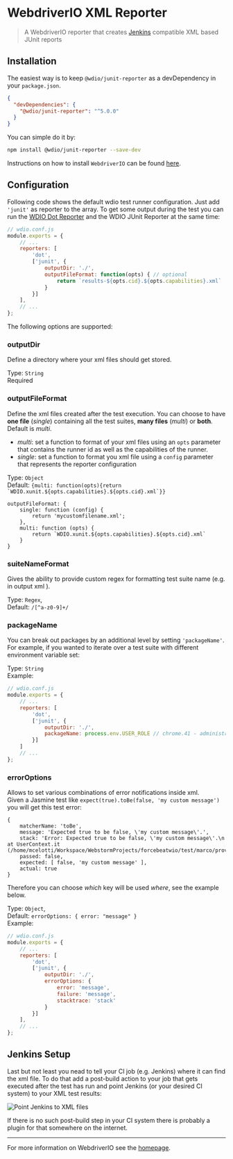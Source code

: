 WebdriverIO XML Reporter
========================

> A WebdriverIO reporter that creates [Jenkins](http://jenkins-ci.org/) compatible XML based JUnit reports

## Installation

The easiest way is to keep `@wdio/junit-reporter` as a devDependency in your `package.json`.

```json
{
  "devDependencies": {
    "@wdio/junit-reporter": "^5.0.0"
  }
}
```

You can simple do it by:

```bash
npm install @wdio/junit-reporter --save-dev
```

Instructions on how to install `WebdriverIO` can be found [here](https://webdriver.io/docs/gettingstarted.html).

## Configuration

Following code shows the default wdio test runner configuration. Just add `'junit'` as reporter
to the array. To get some output during the test you can run the [WDIO Dot Reporter](https://github.com/webdriverio/webdriverio/tree/master/packages/wdio-dot-reporter) and the WDIO JUnit Reporter at the same time:

```js
// wdio.conf.js
module.exports = {
    // ...
    reporters: [
        'dot',
        ['junit', {
            outputDir: './',
            outputFileFormat: function(opts) { // optional
                return `results-${opts.cid}.${opts.capabilities}.xml`
            }
        }]
    ],
    // ...
};
```

The following options are supported:

### outputDir
Define a directory where your xml files should get stored.

Type: `String`<br>
Required

### outputFileFormat
Define the xml files created after the test execution.
You can choose to have **one file** (*single*) containing all the test suites, **many files** (*multi*) or **both**. Default is *multi*.
- *multi*: set a function to format of your xml files using an `opts` parameter that contains the runner id as well
as the capabilities of the runner.
- *single*: set a function to format you xml file using a `config` parameter that represents the reporter configuration

Type: `Object`<br>
Default: ``{multi: function(opts){return `WDIO.xunit.${opts.capabilities}.${opts.cid}.xml`}}``

```
outputFileFormat: {
    single: function (config) {
        return 'mycustomfilename.xml';
    },
    multi: function (opts) {
        return `WDIO.xunit.${opts.capabilities}.${opts.cid}.xml`
    }
}
```

### suiteNameFormat

Gives the ability to provide custom regex for formatting test suite name (e.g. in output xml ).

Type: `Regex`,<br>
Default: `/[^a-z0-9]+/`

### packageName

You can break out packages by an additional level by setting `'packageName'`. For example, if you wanted to iterate over a test suite with different environment variable set:

Type: `String`<br>
Example:

```js
// wdio.conf.js
module.exports = {
    // ...
    reporters: [
        'dot',
        ['junit', {
            outputDir: './',
            packageName: process.env.USER_ROLE // chrome.41 - administrator
        }]
    ]
    // ...
};
```

### errorOptions

Allows to set various combinations of error notifications inside xml.<br>
Given a Jasmine test like `expect(true).toBe(false, 'my custom message')` you will get this test error:

```
{
    matcherName: 'toBe',
    message: 'Expected true to be false, \'my custom message\'.',
    stack: 'Error: Expected true to be false, \'my custom message\'.\n    at UserContext.it (/home/mcelotti/Workspace/WebstormProjects/forcebeatwio/test/marco/prova1.spec.js:3:22)',
    passed: false,
    expected: [ false, 'my custom message' ],
    actual: true
}
```

Therefore you can choose *which* key will be used *where*, see the example below.

Type: `Object`,<br>
Default: `errorOptions: { error: "message" }`<br>
Example:

```js
// wdio.conf.js
module.exports = {
    // ...
    reporters: [
        'dot',
        ['junit', {
            outputDir: './',
            errorOptions: {
                error: 'message',
                failure: 'message',
                stacktrace: 'stack'
            }
        }]
    ],
    // ...
};
```

## Jenkins Setup

Last but not least you nead to tell your CI job (e.g. Jenkins) where it can find the xml file. To do that add a post-build action to your job that gets executed after the test has run and point Jenkins (or your desired CI system) to your XML test results:

![Point Jenkins to XML files](https://webdriver.io/images/jenkins-postjob.png "Point Jenkins to XML files")

If there is no such post-build step in your CI system there is probably a plugin for that somewhere on the internet.

----

For more information on WebdriverIO see the [homepage](https://webdriver.io).
